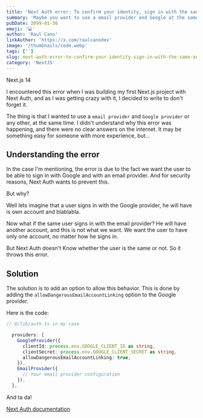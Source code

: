 ```yaml
---
title: 'Next Auth error: To confirm your identity, sign in with the same account you used originally.'
summary: 'Maybe you want to use a email provider and Google at the same time.'
pubDate: 2099-01-30
emoji: '💻'
author: 'Raul Cano'
linkAuthor: 'https://x.com/raulcanodev'
image: '/thumbnails/code.webp'
tags: ['']
slug: next-auth-error-to-confirm-your-identity-sign-in-with-the-same-account-you-used-originally
category: 'NextJS'
---
```

Next.js 14

I encountered this error when I was building my first Next.js project with Next Auth, and as I was getting crazy with it, I decided to write to don't forget it.

The thing is that I wanted to use a `email provider` and `Google provider` or any other, at the same time. I didn't understand why this error was happening, and there were no clear answers on the internet. It may be something easy for someone with more experience, but...

## Understanding the error

In the case I'm mentioning, the error is due to the fact we want the user to be able to sign in with Google and with an email provider. And for security reasons, Next Auth wants to prevent this.

But why?

Well lets imagine that a user signs in with the Google provider, he will have is own account and blablabla.

Now what if the same user signs in with the email provider? He will have another account, and this is not what we want. We want the user to have only one account, no matter how he signs in.

But Next Auth doesn't Know whether the user is the same or not. So it throws this error.

## Solution

The solution is to add an option to allow this behavior. This is done by adding the `allowDangerousEmailAccountLinking` option to the Google provider.

Here is the code:

```typescript
// @/lib/auth.ts in my case

  providers: [
    GoogleProvider({
      clientId: process.env.GOOGLE_CLIENT_ID as string,
      clientSecret: process.env.GOOGLE_CLIENT_SECRET as string,
      allowDangerousEmailAccountLinking: true,
    }),
    EmailProvider({
      // Your email provider configuration
    }),
  ],
```
And ta da!

[Next Auth documentation](https://next-auth.js.org/configuration/providers/oauth#allowdangerousemailaccountlinking-option)
